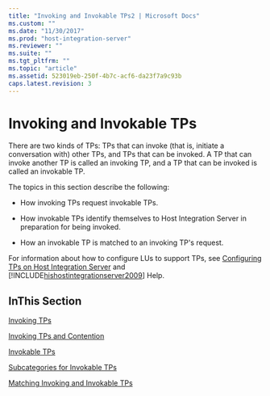 ```yaml
---
title: "Invoking and Invokable TPs2 | Microsoft Docs"
ms.custom: ""
ms.date: "11/30/2017"
ms.prod: "host-integration-server"
ms.reviewer: ""
ms.suite: ""
ms.tgt_pltfrm: ""
ms.topic: "article"
ms.assetid: 523019eb-250f-4b7c-acf6-da23f7a9c93b
caps.latest.revision: 3
---
```

# Invoking and Invokable TPs
There are two kinds of TPs: TPs that can invoke (that is, initiate a conversation with) other TPs, and TPs that can be invoked. A TP that can invoke another TP is called an invoking TP, and a TP that can be invoked is called an invokable TP.  
  
 The topics in this section describe the following:  
  
-   How invoking TPs request invokable TPs.  
  
-   How invokable TPs identify themselves to Host Integration Server in preparation for being invoked.  
  
-   How an invokable TP is matched to an invoking TP's request.  
  
 For information about how to configure LUs to support TPs, see [Configuring TPs on Host Integration Server](../core/configuring-tps-on-host-integration-server2.md) and [!INCLUDE[hishostintegrationserver2009](../includes/hishostintegrationserver2009-md.md)] Help.  
  
## InThis Section  
 [Invoking TPs](../core/invoking-tps1.md)  
  
 [Invoking TPs and Contention](../core/invoking-tps-and-contention2.md)  
  
 [Invokable TPs](../core/invokable-tps1.md)  
  
 [Subcategories for Invokable TPs](../core/subcategories-for-invokable-tps1.md)  
  
 [Matching Invoking and Invokable TPs](../core/matching-invoking-and-invokable-tps2.md)
